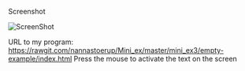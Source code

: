 Screenshot

![ScreenShot](https://github.com/nannastoerup/Mini_ex/blob/master/mini_ex3/Sk%C3%A6rmbillede%20mini_ex3.jpg)

URL to my program: 
https://rawgit.com/nannastoerup/Mini_ex/master/mini_ex3/empty-example/index.html
Press the mouse to activate the text on the screen 
